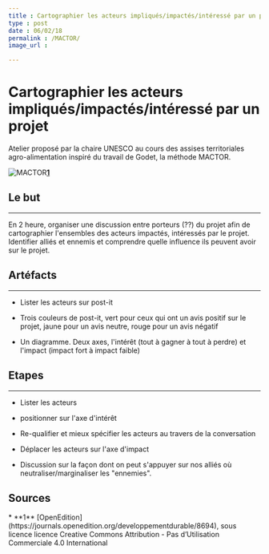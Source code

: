 ```yaml
---
title : Cartographier les acteurs impliqués/impactés/intéressé par un projet 
type : post
date : 06/02/18
permalink : /MACTOR/
image_url : 

---
```


# Cartographier les acteurs impliqués/impactés/intéressé par un projet

Atelier proposé par la chaire UNESCO au cours des assises territoriales agro-alimentation inspiré du travail de Godet, la méthode MACTOR.

![MACTOR](https://journals.openedition.org/developpementdurable/docannexe/image/8694/img-5.png)**[1](#note)**

## Le but

---

En 2 heure, organiser une discussion entre porteurs (??) du projet afin de cartographier l'ensembles des acteurs impactés, intéressés par le projet. Identifier alliés et ennemis et comprendre quelle influence ils peuvent avoir sur le projet.

## Artéfacts

---

- Lister les acteurs sur post-it

- Trois couleurs de post-it, vert pour ceux qui ont un avis positif sur le projet, jaune pour un avis neutre, rouge pour un avis négatif

- Un diagramme. Deux axes, l'intérêt (tout à gagner à tout à perdre) et l'impact (impact fort à impact faible)

## Etapes

---

- Lister les acteurs

- positionner sur l'axe d'intérêt

- Re-qualifier et mieux spécifier les acteurs au travers de la conversation

- Déplacer les acteurs sur l'axe d'impact

- Discussion sur la façon dont on peut s'appuyer sur nos alliés où neutraliser/marginaliser les "ennemies".

## Sources
<a id="note">
* **1** [OpenEdition](https://journals.openedition.org/developpementdurable/8694), sous licence licence Creative Commons Attribution - Pas d’Utilisation Commerciale 4.0 International
</a>
